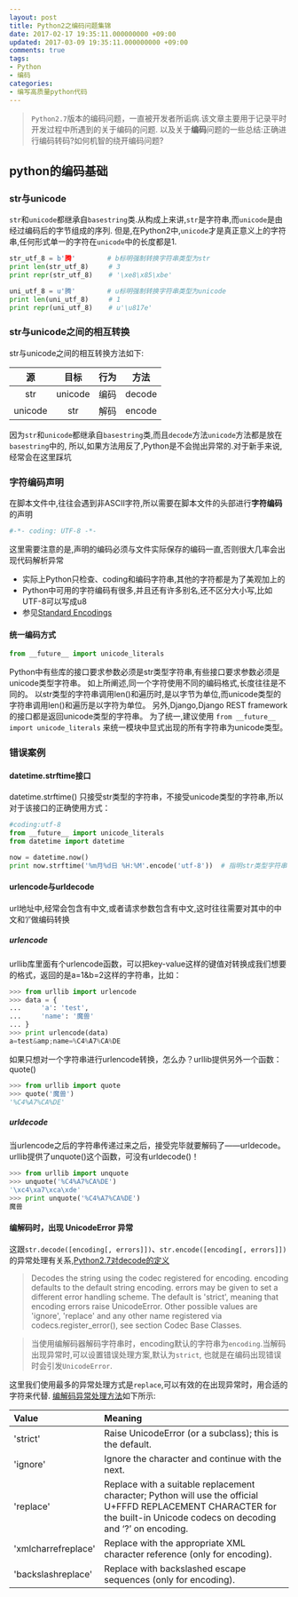 ```yaml
---
layout: post
title: Python2之编码问题集锦
date: 2017-02-17 19:35:11.000000000 +09:00
updated: 2017-03-09 19:35:11.000000000 +09:00
comments: true
tags:
- Python
- 编码
categories:
- 编写高质量python代码
---
```


> `Python2.7`版本的编码问题，一直被开发者所诟病.该文章主要用于记录平时开发过程中所遇到的关于编码的问题.
> 以及关于**编码**问题的一些总结:正确进行编码转码?如何机智的绕开编码问题?

<!--more-->

## python的编码基础
### str与unicode
`str`和`unicode`都继承自`basestring`类.从构成上来讲,`str`是字符串,而`unicode`是由经过编码后的字节组成的序列.
但是,在Python2中,`unicode`才是真正意义上的字符串,任何形式单一的字符在`unicode`中的长度都是1.

``` python
str_utf_8 = b'腾'        # b标明强制转换字符串类型为str
print len(str_utf_8)     # 3
print repr(str_utf_8)    # '\xe8\x85\xbe'

uni_utf_8 = u'腾'        # u标明强制转换字符串类型为unicode
print len(uni_utf_8)     # 1
print repr(uni_utf_8)    # u'\u817e'
```

### str与unicode之间的相互转换

str与unicode之间的相互转换方法如下: 

|    源    |   目标    |  行为  |   方法   |
| :-----: | :-----: | :--: | :----: |
|   str   | unicode |  编码  | decode |
| unicode |   str   |  解码  | encode |



因为`str`和`unicode`都继承自`basestring`类,而且`decode`方法`unicode`方法都是放在`basestring`中的,
所以,如果方法用反了,Python是不会抛出异常的.对于新手来说,经常会在这里踩坑

### 字符编码声明
在脚本文件中,往往会遇到非ASCII字符,所以需要在脚本文件的头部进行**字符编码**的声明
``` python
#-*- coding: UTF-8 -*-
```
这里需要注意的是,声明的编码必须与文件实际保存的编码一直,否则很大几率会出现代码解析异常
 - 实际上Python只检查、coding和编码字符串,其他的字符都是为了美观加上的
 - Python中可用的字符编码有很多,并且还有许多别名,还不区分大小写,比如UTF-8可以写成u8
 - 参见[Standard Encodings][1]

#### 统一编码方式
``` python
from __future__ import unicode_literals
```
Python中有些库的接口要求参数必须是str类型字符串,有些接口要求参数必须是unicode类型字符串。
如上所阐述,同一个字符使用不同的编码格式,长度往往是不同的。
以str类型的字符串调用len()和遍历时,是以字节为单位,而unicode类型的字符串调用len()和遍历是以字符为单位。
另外,Django,Django REST framework的接口都是返回unicode类型的字符串。
为了统一,建议使用 `from __future__ import unicode_literals` 来统一模块中显式出现的所有字符串为unicode类型。

### 错误案例

#### datetime.strftime接口
datetime.strftime() 只接受str类型的字符串，不接受unicode类型的字符串,所以对于该接口的正确使用方式：
``` python
#coding:utf-8
from __future__ import unicode_literals
from datetime import datetime

now = datetime.now()
print now.strftime('%m月%d日 %H:%M'.encode('utf-8'))  # 指明str类型字符串
```

#### urlencode与urldecode
url地址中,经常会包含有中文,或者请求参数包含有中文,这时往往需要对其中的中文和‘/’做编码转换
##### urlencode 
urllib库里面有个urlencode函数，可以把key-value这样的键值对转换成我们想要的格式，返回的是a=1&b=2这样的字符串，比如：
``` python
>>> from urllib import urlencode
>>> data = {
...     'a': 'test',
...     'name': '魔兽'
... }
>>> print urlencode(data)
a=test&amp;name=%C4%A7%CA%DE
```
如果只想对一个字符串进行urlencode转换，怎么办？urllib提供另外一个函数：quote()
``` python
>>> from urllib import quote
>>> quote('魔兽')
'%C4%A7%CA%DE'
```

##### urldecode
当urlencode之后的字符串传递过来之后，接受完毕就要解码了——urldecode。urllib提供了unquote()这个函数，可没有urldecode()！
``` python
>>> from urllib import unquote
>>> unquote('%C4%A7%CA%DE')
'\xc4\xa7\xca\xde'
>>> print unquote('%C4%A7%CA%DE')
魔兽
```

#### 编解码时，出现 UnicodeError 异常
这跟`str.decode([encoding[, errors]])`、`str.encode([encoding[, errors]])`的异常处理有关系,[Python2.7对decode的定义][2]
> Decodes the string using the codec registered for encoding. encoding defaults to the default string encoding. errors may be given to set a different error handling scheme. The default is 'strict', meaning that encoding errors raise UnicodeError. Other possible values are 'ignore', 'replace' and any other name registered via codecs.register_error(), see section Codec Base Classes.

>当使用编解码器解码字符串时，encoding默认的字符串为`encoding`.当解码出现异常时,可以设置错误处理方案,默认为`strict`, 也就是在编码出现错误时会引发`UnicodeError`.

这里我们使用最多的异常处理方式是`replace`,可以有效的在出现异常时，用合适的字符来代替.
[编解码异常处理方法][3]如下所示:


| Value               | Meaning                                  |
| :------------------ | :--------------------------------------- |
| 'strict'            | Raise UnicodeError (or a subclass); this is the default. |
| 'ignore'            | Ignore the character and continue with the next. |
| 'replace'           | Replace with a suitable replacement character; Python will use the official U+FFFD REPLACEMENT CHARACTER for the built-in Unicode codecs on decoding and ‘?’ on encoding. |
| 'xmlcharrefreplace' | Replace with the appropriate XML character reference (only for encoding). |
| 'backslashreplace'  | Replace with backslashed escape sequences (only for encoding). |


[1]: http://docs.python.org/library/codecs.html#standard-encodings
[2]: http://devdocs.io/python~2.7/library/stdtypes#str.decode
[3]: http://devdocs.io/python~2.7/library/codecs#codec-base-classes

